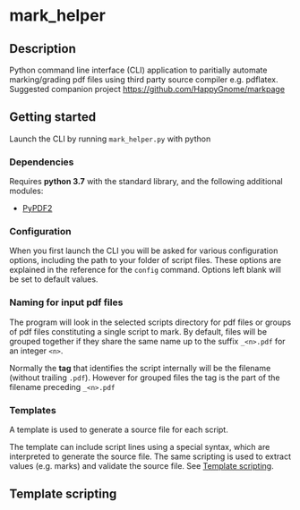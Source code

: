 # mark_helper

## Description
Python command line interface (CLI) application to paritially automate
marking/grading pdf files using third party source compiler e.g. pdflatex.
Suggested companion project <https://github.com/HappyGnome/markpage>

## Getting started
Launch the CLI by running `mark_helper.py` with python

### Dependencies
 Requires **python 3.7** with the standard library, and the following additional modules:
* [PyPDF2](https://pypi.org/project/PyPDF2/)


### Configuration
When you first launch the CLI you will be asked for various configuration options, including the path to your folder of script files. These options are explained in the reference for the `config` command. Options left blank will be set to default values.

### Naming for input pdf files
The program will look in the selected scripts directory for pdf files or groups of pdf files constituting a single script to mark. By default, files will be grouped together if they share the same name up to the suffix `_<n>.pdf` for an integer `<n>`.

Normally the **tag** that identifies the script internally will be the filename (without trailing `.pdf`). However for grouped files the tag is the part of the filename preceding `_<n>.pdf`

### Templates
A template is used to generate a source file for each script.

The template can include script lines using a special syntax, which are interpreted to generate the source file. The same scripting is used to extract values (e.g. marks) and validate the source file. See [Template scripting](#template_scripting).

## Template scripting <a name="template_scripting"></a>
